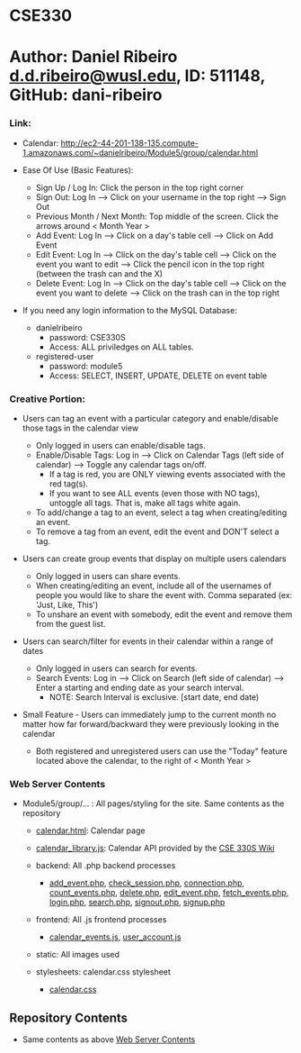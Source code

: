 # CSE330
# Author: Daniel Ribeiro d.d.ribeiro@wusl.edu, ID: 511148, GitHub: dani-ribeiro

### Link:
* Calendar: http://ec2-44-201-138-135.compute-1.amazonaws.com/~danielribeiro/Module5/group/calendar.html

* Ease Of Use (Basic Features):
    * Sign Up / Log In: Click the person in the top right corner
    * Sign Out: Log In --> Click on your username in the top right --> Sign Out
    * Previous Month / Next Month: Top middle of the screen. Click the arrows around < Month Year >
    * Add Event: Log In --> Click on a day's table cell --> Click on Add Event
    * Edit Event: Log In --> Click on the day's table cell --> Click on the event you want to edit --> Click the pencil icon in the top right (between the trash can and the X)
    * Delete Event: Log In --> Click on the day's table cell --> Click on the event you want to delete --> Click on the trash can in the top right

* If you need any login information to the MySQL Database:
    * danielribeiro
        * password: CSE330S       
        * Access: ALL priviledges on ALL tables.
    * registered-user
        * password: module5
        * Access: SELECT, INSERT, UPDATE, DELETE on event table

### Creative Portion:
* Users can tag an event with a particular category and enable/disable those tags in the calendar view
    * Only logged in users can enable/disable tags.
    * Enable/Disable Tags: Log in --> Click on Calendar Tags (left side of calendar) --> Toggle any calendar tags on/off. 
        * If a tag is red, you are ONLY viewing events associated with the red tag(s).
        * If you want to see ALL events (even those with NO tags), untoggle all tags. That is, make all tags white again.
    * To add/change a tag to an event, select a tag when creating/editing an event.
    * To remove a tag from an event, edit the event and DON'T select a tag.

* Users can create group events that display on multiple users calendars
    * Only logged in users can share events.
    * When creating/editing an event, include all of the usernames of people you would like to share the event with. Comma separated (ex: 'Just, Like, This')
    * To unshare an event with somebody, edit the event and remove them from the guest list.

* Users can search/filter for events in their calendar within a range of dates
    * Only logged in users can search for events.
    * Search Events: Log in --> Click on Search (left side of calendar) --> Enter a starting and ending date as your search interval.
        * NOTE: Search Interval is exclusive. [start date, end date)

* Small Feature - Users can immediately jump to the current month no matter how far forward/backward they were previously looking in the calendar
    * Both registered and unregistered users can use the "Today" feature located above the calendar, to the right of < Month Year >

### Web Server Contents
* Module5/group/... : All pages/styling for the site. Same contents as the repository
    * [calendar.html](calendar.html): Calendar page
    
    * [calendar_library.js](calendar_library.js): Calendar API provided by the [CSE 330S Wiki](https://classes.engineering.wustl.edu/cse330/index.php?title=JavaScript_Calendar_Library)

    * backend: All .php backend processes
        * [add_event.php](backend/add_event.php), [check_session.php](backend/check_session.php), [connection.php](backend/connection.php),
            [count_events.php](backend/count_events.php), [delete.php](backend/delete.php), [edit_event.php](backend/edit_event.php),
            [fetch_events.php](backend/fetch_events.php), [login.php](backend/login.php), [search.php](backend/search.php),
            [signout.php](backend/signout.php), [signup.php](backend/signup.php)

    * frontend: All .js frontend processes
        * [calendar_events.js](frontend/calendar_events.js), [user_account.js](frontend/user_account.js)

    * static: All images used

    * stylesheets: calendar.css stylesheet
        * [calendar.css](stylesheets/calendar.css)

## Repository Contents
* Same contents as above [Web Server Contents](#web-server-contents)